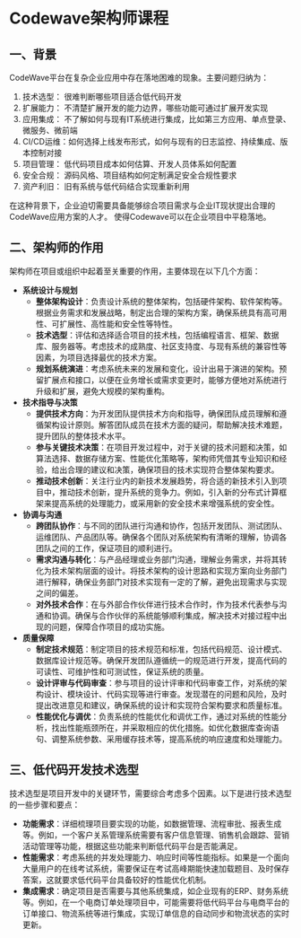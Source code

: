 # Codewave架构师课程

<!-- ![](a2.svg) -->

<object data="a2.svg" type="image/svg+xml" style="max-width: 100%;"></object>


## 一、背景
CodeWave平台在复杂企业应用中存在落地困难的现象。主要问题归纳为：

1. 技术选型： 很难判断哪些项目适合低代码开发
2. 扩展能力： 不清楚扩展开发的能力边界，哪些功能可通过扩展开发实现
3. 应用集成： 不了解如何与现有IT系统进行集成，比如第三方应用、单点登录、微服务、微前端
4. CI/CD运维：如何选择上线发布形式，如何与现有的日志监控、持续集成、版本控制对接
5. 项目管理： 低代码项目成本如何估算、开发人员体系如何配置 
6. 安全合规： 源码风格、项目结构如何定制满足安全合规性要求
7. 资产利旧： 旧有系统与低代码结合实现重新利用

在这种背景下，企业迫切需要具备能够综合项目需求与企业IT现状提出合理的CodeWave应用方案的人才。
使得Codewave可以在企业项目中平稳落地。

## 二、架构师的作用
架构师在项目或组织中起着至关重要的作用，主要体现在以下几个方面：
- **系统设计与规划**
    - **整体架构设计**：负责设计系统的整体架构，包括硬件架构、软件架构等。根据业务需求和发展战略，制定出合理的架构方案，确保系统具有高可用性、可扩展性、高性能和安全性等特性。
    - **技术选型**：评估和选择适合项目的技术栈，包括编程语言、框架、数据库、服务器等。考虑技术的成熟度、社区支持度、与现有系统的兼容性等因素，为项目选择最优的技术方案。
    - **规划系统演进**：考虑系统未来的发展和变化，设计出易于演进的架构。预留扩展点和接口，以便在业务增长或需求变更时，能够方便地对系统进行升级和扩展，避免大规模的架构重构。
- **技术指导与决策**
    - **提供技术方向**：为开发团队提供技术方向和指导，确保团队成员理解和遵循架构设计原则。解答团队成员在技术方面的疑问，帮助解决技术难题，提升团队的整体技术水平。
    - **参与关键技术决策**：在项目开发过程中，对于关键的技术问题和决策，如算法选择、数据存储方案、性能优化策略等，架构师凭借其专业知识和经验，给出合理的建议和决策，确保项目的技术实现符合整体架构要求。
    - **推动技术创新**：关注行业内的新技术发展趋势，将合适的新技术引入到项目中，推动技术创新，提升系统的竞争力。例如，引入新的分布式计算框架来提高系统的处理能力，或采用新的安全技术来增强系统的安全性。
- **协调与沟通**
    - **跨团队协作**：与不同的团队进行沟通和协作，包括开发团队、测试团队、运维团队、产品团队等。确保各个团队对系统架构有清晰的理解，协调各团队之间的工作，保证项目的顺利进行。
    - **需求沟通与转化**：与产品经理或业务部门沟通，理解业务需求，并将其转化为技术架构层面的设计。将技术架构的设计思路和实现方案向业务部门进行解释，确保业务部门对技术实现有一定的了解，避免出现需求与实现之间的偏差。
    - **对外技术合作**：在与外部合作伙伴进行技术合作时，作为技术代表参与沟通和协调。确保与合作伙伴的系统能够顺利集成，解决技术对接过程中出现的问题，保障合作项目的成功实施。
- **质量保障**
    - **制定技术规范**：制定项目的技术规范和标准，包括代码规范、设计模式、数据库设计规范等。确保开发团队遵循统一的规范进行开发，提高代码的可读性、可维护性和可测试性，保证系统的质量。
    - **设计评审与代码审查**：参与项目的设计评审和代码审查工作，对系统的架构设计、模块设计、代码实现等进行审查。发现潜在的问题和风险，及时提出改进意见和建议，确保系统的设计和实现符合架构要求和质量标准。
    - **性能优化与调优**：负责系统的性能优化和调优工作，通过对系统的性能分析，找出性能瓶颈所在，并采取相应的优化措施。如优化数据库查询语句、调整系统参数、采用缓存技术等，提高系统的响应速度和处理能力。


## 三、低代码开发技术选型

技术选型是项目开发中的关键环节，需要综合考虑多个因素。以下是进行技术选型的一些步骤和要点：

- **功能需求**：详细梳理项目要实现的功能，如数据管理、流程审批、报表生成等。例如，一个客户关系管理系统需要有客户信息管理、销售机会跟踪、营销活动管理等功能，根据这些功能来判断低代码平台是否能满足。
- **性能需求**：考虑系统的并发处理能力、响应时间等性能指标。如果是一个面向大量用户的在线考试系统，需要保证在考试高峰期能快速加载题目、及时保存答案，这就要求低代码平台具备较好的性能优化机制。
- **集成需求**：确定项目是否需要与其他系统集成，如企业现有的ERP、财务系统等。例如，在一个电商订单处理项目中，可能需要将低代码平台与电商平台的订单接口、物流系统等进行集成，实现订单信息的自动同步和物流状态的实时更新。
